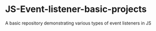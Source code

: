 # JS-Event-listener-basic-projects
A basic repository demonstrating various types of event listeners in JS
